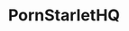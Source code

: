 ---
title: PornStarletHQ
crosslinks:
- GinaValentina
- meetpornstar
- VannessaPhoenix
- AryaFae
- ChloeScott
- TraciLords
- Bailey_Brooke
- Jilledtothis
- Pee
- Giselle_Palmer
- AssGFY
- LipsThatGrip
- NSFW_HTML5
- ViennaBlack
- BustyNaturalPornstars
---